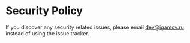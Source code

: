 # Security Policy

If you discover any security related issues, please email dev@igamov.ru instead of using the issue tracker.
